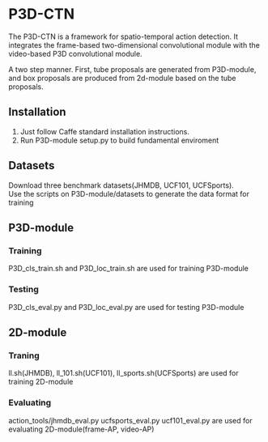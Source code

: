 # P3D-CTN
The P3D-CTN is a framework for spatio-temporal action detection. It integrates the frame-based two-dimensional convolutional module with the video-based P3D convolutional module. 

A two step manner. First, tube proposals are generated from P3D-module, and box proposals are produced from 2d-module based on the tube proposals.
## Installation
1. Just follow Caffe standard installation instructions.  
2. Run P3D-module setup.py to build fundamental enviroment

## Datasets
Download three benchmark datasets(JHMDB, UCF101, UCFSports).   
Use the scripts on P3D-module/datasets to generate the data format for training

## P3D-module
### Training  
P3D_cls_train.sh and P3D_loc_train.sh are used for training P3D-module  
### Testing  
P3D_cls_eval.py and P3D_loc_eval.py are used for testing P3D-module 

## 2D-module
### Traning  
ll.sh(JHMDB), ll_101.sh(UCF101), ll_sports.sh(UCFSports) are used for training 2D-module  
### Evaluating  
action_tools/jhmdb_eval.py  ucfsports_eval.py  ucf101_eval.py are used for evaluating 2D-module(frame-AP, video-AP)
